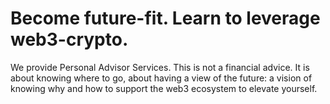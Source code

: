 # Become future-fit. Learn to leverage web3-crypto. 
We provide Personal Advisor Services. This is not a financial advice. It is about knowing where to go, about having a view of the future: a vision of knowing why and how to support the web3 ecosystem to elevate yourself. 

<div data-tf-widget="wAuohLtf" data-tf-iframe-props="title=Personal Crypto Education" data-tf-medium="snippet" style="width:100%;height:400px;"></div><script src="//embed.typeform.com/next/embed.js"></script>
